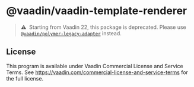 # @vaadin/vaadin-template-renderer

> ⚠️&nbsp; Starting from Vaadin 22, this package is deprecated.
> Please use [`@vaadin/polymer-legacy-adapter`](https://www.npmjs.com/package/@vaadin/polymer-legacy-adapter) instead.

## License

This program is available under Vaadin Commercial License and Service Terms.
See https://vaadin.com/commercial-license-and-service-terms for the full
license.
